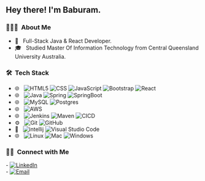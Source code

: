 <h2> Hey there! I'm Baburam.</h2>

<h3> 👨🏻‍💻 &nbsp;About Me </h3>

- 🤔 &nbsp; Full-Stack Java & React Developer.
- 🎓 &nbsp; Studied Master Of Information Technology from Central Queensland University Australia.

<h3> 🛠 &nbsp;Tech Stack</h3>

- 🌐 &nbsp;
  ![HTML5](https://img.shields.io/badge/-HTML5-333333?style=flat&logo=HTML5)
  ![CSS](https://img.shields.io/badge/-CSS-333333?style=flat&logo=CSS3&logoColor=1572B6)
  ![JavaScript](https://img.shields.io/badge/-JavaScript-333333?style=flat&logo=javascript)
  ![Bootstrap](https://img.shields.io/badge/-Bootstrap-333333?style=flat&logo=bootstrap&logoColor=563D7C)
  ![React](https://img.shields.io/badge/-React-333333?style=flat&logo=react)
- 🌐 &nbsp;
  ![Java](https://img.shields.io/badge/-Java-333333?style=flat&logo=java)
  ![Spring](https://img.shields.io/badge/-Spring-333333?style=flat&logo=spring&logoColor=1572B6)
  ![SpringBoot](https://img.shields.io/badge/-SpringBoot-333333?style=flat&logo=springboot)
- 🌐 &nbsp;
  ![MySQL](https://img.shields.io/badge/-MySQL-333333?style=flat&logo=mysql)
  ![Postgres](https://img.shields.io/badge/-Postgres-333333?style=flat&logo=postgres&logoColor=1572B6)
- 🌐 &nbsp;
  ![AWS](https://img.shields.io/badge/-AWS-333333?style=flat&logo=aws)
- 🌐 &nbsp;
  ![Jenkins](https://img.shields.io/badge/-Jenkins-333333?style=flat&logo=jenkins)
  ![Maven](https://img.shields.io/badge/-Maven-333333?style=flat&logo=maven)
  ![CICD](https://img.shields.io/badge/-CICD-333333?style=flat&logo=cicd)
- ⚙️ &nbsp;
  ![Git](https://img.shields.io/badge/-Git-333333?style=flat&logo=git)
  ![GitHub](https://img.shields.io/badge/-GitHub-333333?style=flat&logo=github)
- 🔧 &nbsp;
  ![intellij](https://img.shields.io/badge/-Intellij-333333?style=flat&logo=intellij&logoColor=007ACC)
  ![Visual Studio Code](https://img.shields.io/badge/-Visual%20Studio%20Code-333333?style=flat&logo=visual-studio-code&logoColor=007ACC)
- 🌐 &nbsp;
  ![Linux](https://img.shields.io/badge/-Linux-333333?style=flat&logo=linux)
  ![Mac](https://img.shields.io/badge/-Mac-333333?style=flat&logo=macos)
  ![Windows](https://img.shields.io/badge/-Windows-333333?style=flat&logo=windows)
 
<h3> 🤝🏻 &nbsp;Connect with Me </h3>

<p>
 - <a href="https://www.linkedin.com/in/baburam-neupane/"><img alt="LinkedIn" src="https://img.shields.io/badge/-Baburam Neupane-blue?style=flat-square&logo=linkedin"></a>
  </br>
-  <a href="mailto:neupanebabu828@gmail.com"><img alt="Email" src="https://img.shields.io/badge/-Baburam Neupane-blue?style=flat-square&logo=gmail"></a>
</p>
